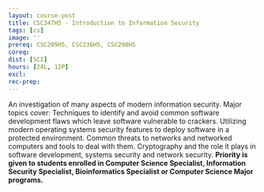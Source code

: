 ```yaml
---
layout: course-post
title: CSC347H5 - Introduction to Information Security
tags: [cs]
image: ''
prereq: CSC209H5, CSC236H5, CSC290H5
coreq: 
dist: [SCI]
hours: [24L, 12P]
excl: 
rec-prep: 
---
```


An investigation of many aspects of modern information security. Major topics cover: Techniques to identify and avoid common software development flaws which leave software vulnerable to crackers. Utilizing modern operating systems security features to deploy software in a protected environment. Common threats to networks and networked computers and tools to deal with them. Cryptography and the role it plays in software development, systems security and network security. **Priority is given to students enrolled in Computer Science Specialist, Information Security Specialist, Bioinformatics Specialist or Computer Science Major programs.**
